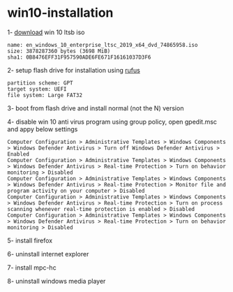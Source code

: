 # win10-installation


1- [download](https://www.reddit.com/r/Piracy/comments/9kw6ff/windows_10_ltsc_2019_x64_en_iso/) win 10 ltsb iso
```
name: en_windows_10_enterprise_ltsc_2019_x64_dvd_74865958.iso
size: 3878287360 bytes (3698 MiB)
sha1: 0B8476EFF31F957590ADE6FE671F16161037D3F6
```


2- setup flash drive for installation using [rufus](https://github.com/pbatard/rufus/releases/download/v3.9/rufus-3.9p.exe)
```
partition scheme: GPT
target system: UEFI
file system: Large FAT32
```

3- boot from flash drive and install normal (not the N) version

4- disable win 10 anti virus program using group policy, open gpedit.msc and appy below settings
```
Computer Configuration > Administrative Templates > Windows Components > Windows Defender Antivirus > Turn off Windows Defender Antivirus > Enabled
Computer Configuration > Administrative Templates > Windows Components > Windows Defender Antivirus > Real-time Protection > Turn on behavior monitoring > Disabled 
Computer Configuration > Administrative Templates > Windows Components > Windows Defender Antivirus > Real-time Protection > Monitor file and program activity on your computer > Disabled 
Computer Configuration > Administrative Templates > Windows Components > Windows Defender Antivirus > Real-time Protection > Turn on process scanning whenever real-time protection is enabled > Disabled 
Computer Configuration > Administrative Templates > Windows Components > Windows Defender Antivirus > Real-time Protection > Turn on behavior monitoring > Disabled 
```

5- install firefox

6- uninstall internet explorer

7- install mpc-hc

8- uninstall windows media player
